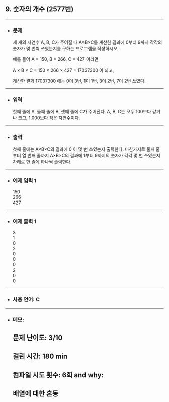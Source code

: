 ## 9. 숫자의 개수 (2577번)

---

- ### 문제

  세 개의 자연수 A, B, C가 주어질 때 A×B×C를 계산한 결과에 0부터 9까지 각각의 숫자가 몇 번씩 쓰였는지를 구하는 프로그램을 작성하시오.  

  예를 들어 A = 150, B = 266, C = 427 이라면  

  A × B × C = 150 × 266 × 427 = 17037300 이 되고,   

  계산한 결과 17037300 에는 0이 3번, 1이 1번, 3이 2번, 7이 2번 쓰였다.
  
---


- ### 입력

  첫째 줄에 A, 둘째 줄에 B, 셋째 줄에 C가 주어진다. A, B, C는 모두 100보다 같거나 크고, 1,000보다 작은 자연수이다.

---

- ### 출력

  첫째 줄에는 A×B×C의 결과에 0 이 몇 번 쓰였는지 출력한다. 마찬가지로 둘째 줄부터 열 번째 줄까지 A×B×C의 결과에 1부터 9까지의 숫자가 각각 몇 번 쓰였는지 차례로 한 줄에 하나씩 출력한다.

---
 
- ### 예제 입력 1 

  150  
  266  
  427

---

- ### 예제 출력 1 

  3  
  1    
  0   
  2    
  0  
  0  
  0  
  2  
  0  
  0  
---

- ### 사용 언어: C

---

- ### 메모:

  ## 문제 난이도: 3/10
  ## 걸린 시간: 180 min
  ## 컴파일 시도 횟수: 6회 and why:
  ## 배열에 대한 혼동
  
